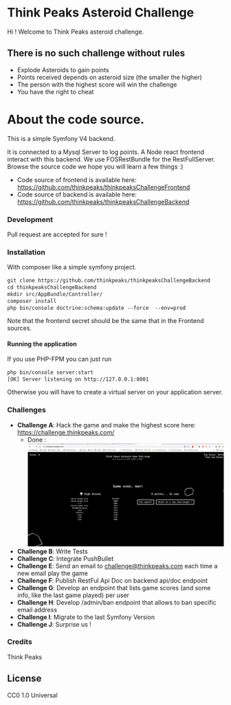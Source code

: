 # Think Peaks Asteroid Challenge	
Hi !
Welcome to Think Peaks asteroid challenge.

## There is no such challenge without rules
- Explode Asteroids to gain points
- Points received depends on asteroid size (the smaller the higher)
- The person with the highest score will win the challenge 
- You have the right to cheat

# About the code source.

This is a simple Symfony V4 backend.

It is connected to a Mysql Server to log points.
A Node react frontend interact with this backend.
We use FOSRestBundle for the RestFullServer.
Browse the source code we hope you will learn a few things :)

* Code source of frontend is available here: https://github.com/thinkpeaks/thinkpeaksChallengeFrontend
* Code source of backend is available here: https://github.com/thinkpeaks/thinkpeaksChallengeBackend

### Development

Pull request are accepted for sure !

### Installation

With composer like a simple symfony project.

```
git clone https://github.com/thinkpeaks/thinkpeaksChallengeBackend
cd thinkpeaksChallengeBackend
mkdir src/AppBundle/Controller/
composer install
php bin/console doctrine:schema:update --force  --env=prod
```

Note that the frontend secret should be the same that in the Frontend sources.

#### Running the application
If you use PHP-FPM you can just run 
```
php bin/console server:start         
[OK] Server listening on http://127.0.0.1:8001     
```
Otherwise you will have to create a virtual server on your application server.

### Challenges

 - **Challenge A**: Hack the game and make the highest score here: https://challenge.thinkpeaks.com/
   * Done : ![Hack3d](/challenge/step1-done.png) 
 - **Challenge B**: Write Tests
 - **Challenge C**: Integrate PushBullet
 - **Challenge E**: Send an email to challenge@thinkpeaks.com each time a new email play the game
 - **Challenge F**: Publish RestFul Api Doc on backend api/doc endpoint
 - **Challenge G**: Develop an endpoint that lists game scores (and some info, like the last game played) per user
 - **Challenge H**: Develop /admin/ban endpoint that allows to ban specific email address
 - **Challenge I**: Migrate to the last Symfony Version
 - **Challenge J**: Surprise us !


 
 
### Credits
Think Peaks 

License
----

CC0 1.0 Universal

